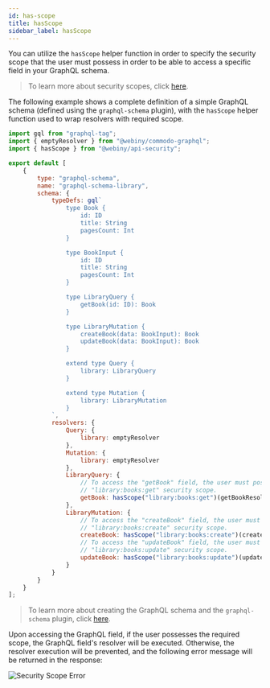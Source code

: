 ```yaml
---
id: has-scope
title: hasScope
sidebar_label: hasScope
---
```


You can utilize the `hasScope` helper function in order to specify the security scope that the user must possess in order to be able to access a specific field in your GraphQL schema.

> To learn more about security scopes, click [here](/docs/webiny-apps/security/development/api/scopes).

The following example shows a complete definition of a simple GraphQL schema (defined using the `graphql-schema` plugin), with the `hasScope` helper function used to wrap resolvers with required scope.

```js
import gql from "graphql-tag";
import { emptyResolver } from "@webiny/commodo-graphql";
import { hasScope } from "@webiny/api-security";

export default [
    {
        type: "graphql-schema",
        name: "graphql-schema-library",
        schema: {
            typeDefs: gql`
                type Book {
                    id: ID
                    title: String
                    pagesCount: Int
                }

                type BookInput {
                    id: ID
                    title: String
                    pagesCount: Int
                }

                type LibraryQuery {
                    getBook(id: ID): Book
                }

                type LibraryMutation {
                    createBook(data: BookInput): Book
                    updateBook(data: BookInput): Book
                }

                extend type Query {
                    library: LibraryQuery
                }

                extend type Mutation {
                    library: LibraryMutation
                }
            `,
            resolvers: {
                Query: {
                    library: emptyResolver
                },
                Mutation: {
                    library: emptyResolver
                },
                LibraryQuery: {
                    // To access the "getBook" field, the user must posses the
                    // "library:books:get" security scope.
                    getBook: hasScope("library:books:get")(getBookResolver)
                },
                LibraryMutation: {
                    // To access the "createBook" field, the user must posses the
                    // "library:books:create" security scope.
                    createBook: hasScope("library:books:create")(createBookResolver),
                    // To access the "updateBook" field, the user must posses the
                    // "library:books:update" security scope.
                    updateBook: hasScope("library:books:update")(updateBookResolver)
                }
            }
        }
    }
];
```

> To learn more about creating the GraphQL schema and the `graphql-schema` plugin, click [here](/docs/api-development/graphql).

Upon accessing the GraphQL field, if the user possesses the required scope, the GraphQL field's resolver will be executed. Otherwise, the resolver execution will be prevented, and the following error message will be returned in the response:

![Security Scope Error](/img/webiny-apps/security/development/api/GraphQLHelpers/authorisation-error.png)

